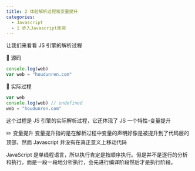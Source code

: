 ```yaml
---
title: 2 体验解析过程和变量提升
categories:
  - Javascript
  - 1 步入Javascript黑洞
---
```


让我们来看看 JS 引擎的解析过程

🔐 源码

```javascript
console.log(web)
var web = "houdunren.com"
```

🏀 实际过程

```javascript
var web
console.log(web) // undefined
web = "houdunren.com"
```

这个过程是 JS 引擎的实际解析过程，它还体现了 JS 一个特性-变量提升

✏️ 变量提升
变量提升指的是在解析过程中变量的声明好像是被提升到了代码层的顶部，然而 Javascript 并没有在真正意义上移动代码

JavaScript 是单线程语言，所以执行肯定是按顺序执行。但是并不是逐行的分析和执行，而是一段一段地分析执行，会先进行编译阶段然后才是执行阶段。

